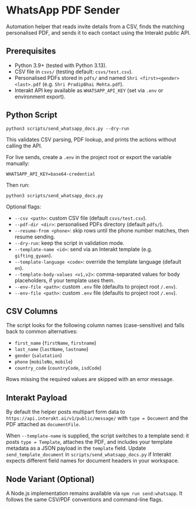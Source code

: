 # WhatsApp PDF Sender

Automation helper that reads invite details from a CSV, finds the matching personalised PDF, and sends it to each contact using the Interakt public API.

## Prerequisites

- Python 3.9+ (tested with Python 3.13).
- CSV file in `csvs/` (testing default: `csvs/test.csv`).
- Personalised PDFs stored in `pdfs/` and named `Shri <first><gender> <last>.pdf` (e.g. `Shri PradipBhai Mehta.pdf`).
- Interakt API key available as `WHATSAPP_API_KEY` (set via `.env` or environment export).

## Python Script

```
python3 scripts/send_whatsapp_docs.py --dry-run
```

This validates CSV parsing, PDF lookup, and prints the actions without calling the API.

For live sends, create a `.env` in the project root or export the variable manually:

```
WHATSAPP_API_KEY=base64-credential
```

Then run:

```
python3 scripts/send_whatsapp_docs.py
```

Optional flags:

- `--csv <path>`: custom CSV file (default `csvs/test.csv`).
- `--pdf-dir <dir>`: personalised PDFs directory (default `pdfs/`).
- `--resume-from <phone>`: skip rows until the phone number matches, then resume sending.
- `--dry-run`: keep the script in validation mode.
- `--template-name <id>`: send via an Interakt template (e.g. `gifting_gyaan`).
- `--template-language <code>`: override the template language (default `en`).
- `--template-body-values <v1,v2>`: comma-separated values for body placeholders, if your template uses them.
- `--env-file <path>`: custom `.env` file (defaults to project root `/.env`).
- `--env-file <path>`: custom `.env` file (defaults to project root `/.env`).

## CSV Columns

The script looks for the following column names (case-sensitive) and falls back to common alternatives:

- `first_name` (`firstName`, `firstname`)
- `last_name` (`lastName`, `lastname`)
- `gender` (`salutation`)
- `phone` (`mobileNo`, `mobile`)
- `country_code` (`countryCode`, `isdCode`)

Rows missing the required values are skipped with an error message.

## Interakt Payload

By default the helper posts multipart form data to `https://api.interakt.ai/v1/public/message/` with `type = Document` and the PDF attached as `documentFile`.

When `--template-name` is supplied, the script switches to a template send: it posts `type = Template`, attaches the PDF, and includes your template metadata as a JSON payload in the `template` field. Update `send_template_document` in `scripts/send_whatsapp_docs.py` if Interakt expects different field names for document headers in your workspace.

## Node Variant (Optional)

A Node.js implementation remains available via `npm run send:whatsapp`. It follows the same CSV/PDF conventions and command-line flags.
